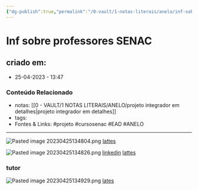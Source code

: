 ```yaml
---
{"dg-publish":true,"permalink":"/0-vault/1-notas-literais/anelo/inf-sobre-professores-senac/","tags":["projeto","cursosenac","EAD","ANELO"],"dgHomeLink":true,"dgShowLocalGraph":true,"dgShowFileTree":true,"dgEnableSearch":true,"noteIcon":""}
---
```


# Inf sobre professores SENAC

## criado em: 
-  25-04-2023 - 13:47

### Conteúdo Relacionado
- notas: [[0 - VAULT/1 NOTAS LITERAIS/ANELO/projeto integrador em detalhes\|projeto integrador em detalhes]]
- tags: 
- Fontes & Links: #projeto #cursosenac #EAD #ANELO 

---
![Pasted image 20230425134804.png](/img/user/0%20-%20VAULT/1%20NOTAS%20LITERAIS/ANELO/Pasted%20image%2020230425134804.png)
[lattes](http://lattes.cnpq.br/5070564441432584)

![Pasted image 20230425134826.png](/img/user/0%20-%20VAULT/1%20NOTAS%20LITERAIS/ANELO/Pasted%20image%2020230425134826.png)
[linkedin](https://www.linkedin.com/in/gmcalixto/)
[lattes](http://lattes.cnpq.br/6998242767220750)

### tutor

![Pasted image 20230425134929.png](/img/user/0%20-%20VAULT/1%20NOTAS%20LITERAIS/ANELO/Pasted%20image%2020230425134929.png)
[lates](http://lattes.cnpq.br/9639041850653571)

